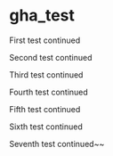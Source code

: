 # gha_test

First test continued

Second test continued

Third test continued

Fourth test continued

Fifth test continued

Sixth test continued

Seventh test continued~~
